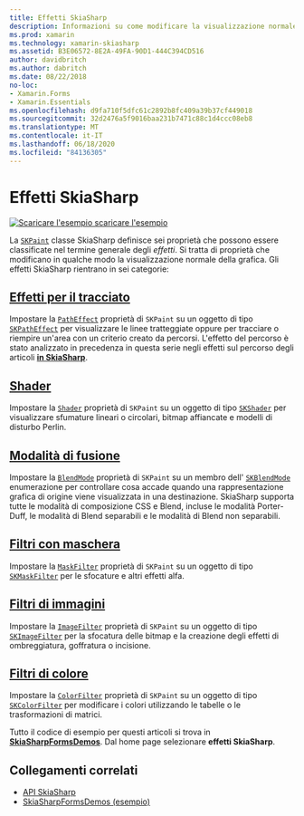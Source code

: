 ```yaml
---
title: Effetti SkiaSharp
description: Informazioni su come modificare la visualizzazione normale della grafica con gradienti, affiancamento bitmap, modalità Blend, sfocatura e altri effetti.
ms.prod: xamarin
ms.technology: xamarin-skiasharp
ms.assetid: B3E06572-8E2A-49FA-90D1-444C394CD516
author: davidbritch
ms.author: dabritch
ms.date: 08/22/2018
no-loc:
- Xamarin.Forms
- Xamarin.Essentials
ms.openlocfilehash: d9fa710f5dfc61c2892b8fc409a39b37cf449018
ms.sourcegitcommit: 32d2476a5f9016baa231b7471c88c1d4ccc08eb8
ms.translationtype: MT
ms.contentlocale: it-IT
ms.lasthandoff: 06/18/2020
ms.locfileid: "84136305"
---
```

# <a name="skiasharp-effects"></a>Effetti SkiaSharp

[![Scaricare ](~/media/shared/download.png) l'esempio scaricare l'esempio](https://docs.microsoft.com/samples/xamarin/xamarin-forms-samples/skiasharpforms-demos)

La [`SKPaint`](xref:SkiaSharp.SKPaint) classe SkiaSharp definisce sei proprietà che possono essere classificate nel termine generale degli _effetti_. Si tratta di proprietà che modificano in qualche modo la visualizzazione normale della grafica. Gli effetti SkiaSharp rientrano in sei categorie:

## <a name="path-effects"></a>[Effetti per il tracciato](../curves/effects.md)

Impostare la [`PathEffect`](xref:SkiaSharp.SKPaint.PathEffect) proprietà di `SKPaint` su un oggetto di tipo [`SKPathEffect`](xref:SkiaSharp.SKPathEffect) per visualizzare le linee tratteggiate oppure per tracciare o riempire un'area con un criterio creato da percorsi. L'effetto del percorso è stato analizzato in precedenza in questa serie negli effetti sul percorso degli articoli [**in SkiaSharp**](../curves/effects.md).

## <a name="shaders"></a>[Shader](shaders/index.md)

Impostare la [`Shader`](xref:SkiaSharp.SKPaint.Shader) proprietà di `SKPaint` su un oggetto di tipo [`SKShader`](xref:SkiaSharp.SKShader) per visualizzare sfumature lineari o circolari, bitmap affiancate e modelli di disturbo Perlin.

## <a name="blend-modes"></a>[Modalità di fusione](blend-modes/index.md)

Impostare la [`BlendMode`](xref:SkiaSharp.SKPaint.BlendMode) proprietà di `SKPaint` su un membro dell' [`SKBlendMode`](xref:SkiaSharp.SKBlendMode) enumerazione per controllare cosa accade quando una rappresentazione grafica di origine viene visualizzata in una destinazione. SkiaSharp supporta tutte le modalità di composizione CSS e Blend, incluse le modalità Porter-Duff, le modalità di Blend separabili e le modalità di Blend non separabili.

## <a name="mask-filters"></a>[Filtri con maschera](mask-filters.md)

Impostare la [`MaskFilter`](xref:SkiaSharp.SKPaint.MaskFilter) proprietà di `SKPaint` su un oggetto di tipo [`SKMaskFilter`](xref:SkiaSharp.SKMaskFilter) per le sfocature e altri effetti alfa.

## <a name="image-filters"></a>[Filtri di immagini](image-filters.md)

Impostare la [`ImageFilter`](xref:SkiaSharp.SKPaint.ImageFilter) proprietà di `SKPaint` su un oggetto di tipo [`SKImageFilter`](xref:SkiaSharp.SKImageFilter) per la sfocatura delle bitmap e la creazione degli effetti di ombreggiatura, goffratura o incisione.

## <a name="color-filters"></a>[Filtri di colore](color-filters.md)

Impostare la [`ColorFilter`](xref:SkiaSharp.SKPaint.ColorFilter) proprietà di `SKPaint` su un oggetto di tipo [`SKColorFilter`](xref:SkiaSharp.SKColorFilter) per modificare i colori utilizzando le tabelle o le trasformazioni di matrici.

Tutto il codice di esempio per questi articoli si trova in [**SkiaSharpFormsDemos**](https://docs.microsoft.com/samples/xamarin/xamarin-forms-samples/skiasharpforms-demos). Dal home page selezionare **effetti SkiaSharp**.

## <a name="related-links"></a>Collegamenti correlati

- [API SkiaSharp](https://docs.microsoft.com/dotnet/api/skiasharp)
- [SkiaSharpFormsDemos (esempio)](https://docs.microsoft.com/samples/xamarin/xamarin-forms-samples/skiasharpforms-demos)
